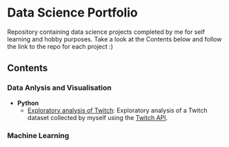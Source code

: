 # Data Science Portfolio
Repository containing data science projects completed by me for self learning and hobby purposes. Take a look at the Contents below and follow the link to the repo for each project :) 

## Contents

### Data Anlysis and Visualisation
* __Python__
    * [Exploratory analysis of Twitch](https://github.com/kai-majerus/data-science-portfolio/tree/master/01-Twitch): Exploratory analysis of a Twitch dataset collected by myself using the [Twitch API](https://dev.twitch.tv/docs/api).

### Machine Learning
